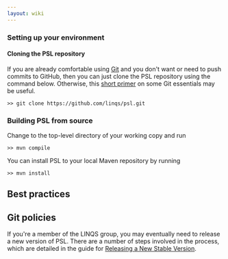 ```yaml
---
layout: wiki
---
```


### Setting up your environment
#### Cloning the PSL repository
If you are already comfortable using [Git](http://git-scm.com/) and you don't want or need to push commits to GitHub, then you can just clone the PSL repository using the command below. Otherwise, this [short primer](Using-Git.md) on some Git essentials may be useful.

```
>> git clone https://github.com/linqs/psl.git
```

### Building PSL from source
Change to the top-level directory of your working copy and run
```
>> mvn compile
```
You can install PSL to your local Maven repository by running
```
>> mvn install
```
## Best practices

## Git policies
If you're a member of the LINQS group, you may eventually need to release a new version of PSL. There are a number of steps involved in the process, which are detailed in the guide for [Releasing a New Stable Version](Releasing-a-New-Stable-Version.md). 


